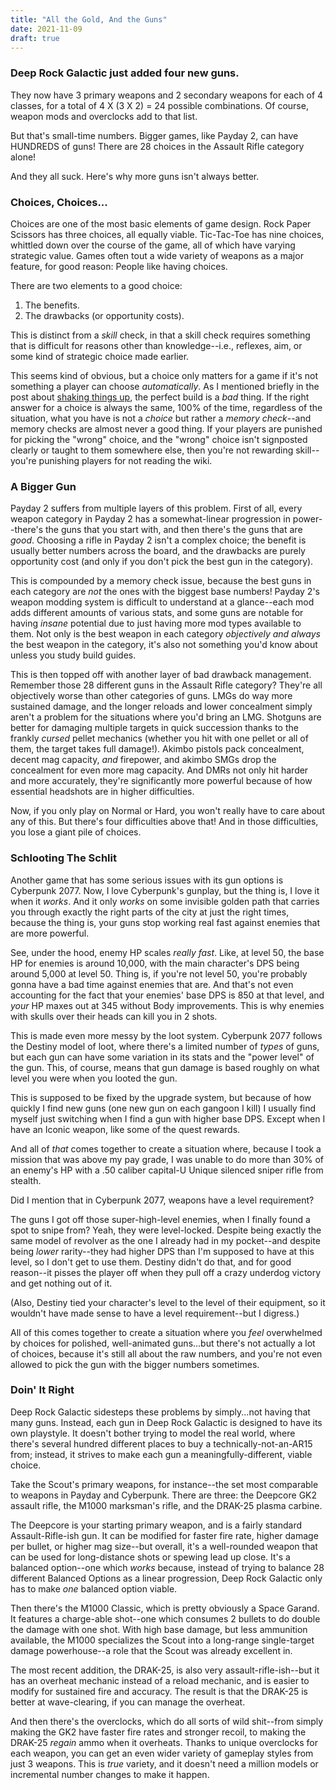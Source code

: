 ```yaml
---
title: "All the Gold, And the Guns"
date: 2021-11-09
draft: true
---
```


### Deep Rock Galactic just added four new guns.
They now have 3 primary weapons and 2 secondary weapons for each of 4 classes, for a total of 4 X (3 X 2) = 24 possible combinations. Of course, weapon mods and overclocks add to that list.

But that's small-time numbers. Bigger games, like Payday 2, can have HUNDREDS of guns! There are 28 choices in the Assault Rifle category alone!

And they all suck. Here's why more guns isn't always better.

### Choices, Choices...
Choices are one of the most basic elements of game design. Rock Paper Scissors has three choices, all equally viable. Tic-Tac-Toe has nine choices, whittled down over the course of the game, all of which have varying strategic value. Games often tout a wide variety of weapons as a major feature, for good reason: People like having choices.

There are two elements to a good choice:
1. The benefits.
2. The drawbacks (or opportunity costs).

<aside>This is distinct from a <i>skill</i> check, in that a skill check requires something that is difficult for reasons other than knowledge--i.e., reflexes, aim, or some kind of strategic choice made earlier.</aside>

This seems kind of obvious, but a choice only matters for a game if it's not something a player can choose *automatically*. As I mentioned briefly in the post about [shaking things up](https://perfectly-spherical.com/posts/shake-it-up/), the perfect build is a *bad* thing. If the right answer for a choice is always the same, 100% of the time, regardless of the situation, what you have is not a *choice* but rather a *memory check*--and memory checks are almost never a good thing. If your players are punished for picking the "wrong" choice, and the "wrong" choice isn't signposted clearly or taught to them somewhere else, then you're not rewarding skill--you're punishing players for not reading the wiki.

### A Bigger Gun
Payday 2 suffers from multiple layers of this problem. First of all, every weapon category in Payday 2 has a somewhat-linear progression in power--there's the guns that you start with, and then there's the guns that are *good*. Choosing a rifle in Payday 2 isn't a complex choice; the benefit is usually better numbers across the board, and the drawbacks are purely opportunity cost (and only if you don't pick the best gun in the category).

This is compounded by a memory check issue, because the best guns in each category are *not* the ones with the biggest base numbers! Payday 2's weapon modding system is difficult to understand at a glance--each mod adds different amounts of various stats, and some guns are notable for having *insane* potential due to just having more mod types available to them. Not only is the best weapon in each category *objectively and always* the best weapon in the category, it's also not something you'd know about unless you study build guides.

This is then topped off with another layer of bad drawback management. Remember those 28 different guns in the Assault Rifle category? They're all objectively worse than other categories of guns. LMGs do way more sustained damage, and the longer reloads and lower concealment simply aren't a problem for the situations where you'd bring an LMG. Shotguns are better for damaging multiple targets in quick succession thanks to the frankly *cursed* pellet mechanics (whether you hit with one pellet or all of them, the target takes full damage!). Akimbo pistols pack concealment, decent mag capacity, *and* firepower, and akimbo SMGs drop the concealment for even more mag capacity. And DMRs not only hit harder and more accurately, they're significantly more powerful because of how essential headshots are in higher difficulties.

Now, if you only play on Normal or Hard, you won't really have to care about any of this. But there's four difficulties above that! And in those difficulties, you lose a giant pile of choices.

### Schlooting The Schlit
Another game that has some serious issues with its gun options is Cyberpunk 2077. Now, I love Cyberpunk's gunplay, but the thing is, I love it when it *works*. And it only *works* on some invisible golden path that carries you through exactly the right parts of the city at just the right times, because the thing is, your guns stop working real fast against enemies that are more powerful.

See, under the hood, enemy HP scales *really fast*. Like, at level 50, the base HP for enemies is around 10,000, with the main character's DPS being around 5,000 at level 50. Thing is, if you're not level 50, you're probably gonna have a bad time against enemies that are. And that's not even accounting for the fact that your enemies' base DPS is 850 at that level, and *your* HP maxes out at 345 without Body improvements. This is why enemies with skulls over their heads can kill you in 2 shots.

This is made even more messy by the loot system. Cyberpunk 2077 follows the Destiny model of loot, where there's a limited number of *types* of guns, but each gun can have some variation in its stats and the "power level" of the gun. This, of course, means that gun damage is based roughly on what level you were when you looted the gun.

This is supposed to be fixed by the upgrade system, but because of how quickly I find new guns (one new gun on each gangoon I kill) I usually find myself just switching when I find a gun with higher base DPS. Except when I have an Iconic weapon, like some of the quest rewards.

And all of *that* comes together to create a situation where, because I took a mission that was above my pay grade, I was unable to do more than 30% of an enemy's HP with a .50 caliber capital-U Unique silenced sniper rifle from stealth.

Did I mention that in Cyberpunk 2077, weapons have a level requirement? 

The guns I got off those super-high-level enemies, when I finally found a spot to snipe from? Yeah, they were level-locked. Despite being exactly the same model of revolver as the one I already had in my pocket--and despite being *lower* rarity--they had higher DPS than I'm supposed to have at this level, so I don't get to use them. Destiny didn't do that, and for good reason--it pisses the player off when they pull off a crazy underdog victory and get nothing out of it.

(Also, Destiny tied your character's level to the level of their equipment, so it wouldn't have made sense to have a level requirement--but I digress.)

All of this comes together to create a situation where you *feel* overwhelmed by choices for polished, well-animated guns...but there's not actually a lot of choices, because it's still all about the raw numbers, and you're not even allowed to pick the gun with the bigger numbers sometimes.

### Doin' It Right
Deep Rock Galactic sidesteps these problems by simply...not having that many guns. Instead, each gun in Deep Rock Galactic is designed to have its own playstyle. It doesn't bother trying to model the real world, where there's several hundred different places to buy a technically-not-an-AR15 from; instead, it strives to make each gun a meaningfully-different, viable choice.

Take the Scout's primary weapons, for instance--the set most comparable to weapons in Payday and Cyberpunk. There are three: the Deepcore GK2 assault rifle, the M1000 marksman's rifle, and the DRAK-25 plasma carbine.

The Deepcore is your starting primary weapon, and is a fairly standard Assault-Rifle-ish gun. It can be modified for faster fire rate, higher damage per bullet, or higher mag size--but overall, it's a well-rounded weapon that can be used for long-distance shots or spewing lead up close. It's a balanced option--one which *works* because, instead of trying to balance 28 different Balanced Options as a linear progression, Deep Rock Galactic only has to make *one* balanced option viable.

Then there's the M1000 Classic, which is pretty obviously a Space Garand. It features a charge-able shot--one which consumes 2 bullets to do double the damage with one shot. With high base damage, but less ammunition available, the M1000 specializes the Scout into a long-range single-target damage powerhouse--a role that the Scout was already excellent in.

The most recent addition, the DRAK-25, is also very assault-rifle-ish--but it has an overheat mechanic instead of a reload mechanic, and is easier to modify for sustained fire and accuracy. The result is that the DRAK-25 is better at wave-clearing, if you can manage the overheat.

And then there's the overclocks, which do all sorts of wild shit--from simply making the GK2 have faster fire rates and stronger recoil, to making the DRAK-25 *regain* ammo when it overheats. Thanks to unique overclocks for each weapon, you can get an even wider variety of gameplay styles from just 3 weapons. This is *true* variety, and it doesn't need a million models or incremental number changes to make it happen.
